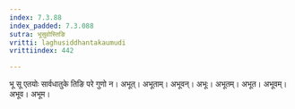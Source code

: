 ```yaml
---
index: 7.3.88
index_padded: 7.3.088
sutra: भूसुवोस्तिङि
vritti: laghusiddhantakaumudi
vrittiindex: 442

---
```

भू सू एतयोः सार्वधातुके तिङि परे गुणो न। अभूत्। अभूताम्। अभूवन्। अभूः। अभूतम्। अभूत। अभूवम्। अभूव। अभूम।
